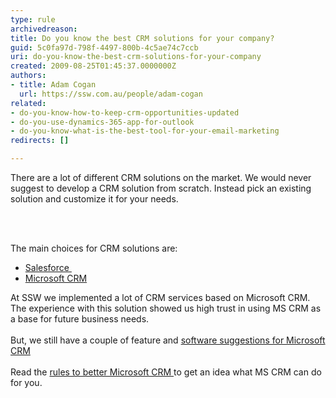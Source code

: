 ```yaml
---
type: rule
archivedreason: 
title: Do you know the best CRM solutions for your company?
guid: 5c0fa97d-798f-4497-800b-4c5ae74c7ccb
uri: do-you-know-the-best-crm-solutions-for-your-company
created: 2009-08-25T01:45:37.0000000Z
authors:
- title: Adam Cogan
  url: https://ssw.com.au/people/adam-cogan
related:
- do-you-know-how-to-keep-crm-opportunities-updated
- do-you-use-dynamics-365-app-for-outlook
- do-you-know-what-is-the-best-tool-for-your-email-marketing
redirects: []

---
```



​There are a lot of different CRM solutions on the market.&#160;We would never suggest to develop a CRM solution from scratch. Instead pick an existing solution and customize it for your needs.<br>

<br><excerpt class='endintro'></excerpt><br>

  <p>The main choices for CRM solutions are&#58;</p>
<ul>
    <li><a title="Salesforce" href="http&#58;//www.salesforce.com/crm/" target="_blank">Salesforce&#160;</a> </li>
    <li><a title="Microsoft CRM " href="https&#58;//www.ssw.com.au/ssw/Consulting/MicrosoftCRM.aspx" target="_blank">Microsoft CRM</a> </li>
</ul>
<p>At SSW we implemented a lot of CRM services based on Microsoft CRM. <br>
The experience with this solution showed us high trust in using MS CRM as a base for future business needs.<br>
<br>
But, we still have a couple of feature and <a title="SSW Microsoft CRM Suggestions" href="http&#58;//www.ssw.com.au/SSW/Standards/BetterSoftwareSuggestions/CRM.aspx" target="_blank">software suggestions for Microsoft CRM</a> <br>
<br>
Read the <a title="SSW Rules to Better Microsoft CRM" href="http&#58;//www.ssw.com.au/ssw/Standards/Rules/RulestoBetterMicrosoftCRM.aspx">rules to better Microsoft CRM </a>to get an idea what MS CRM can do for you.</p>



